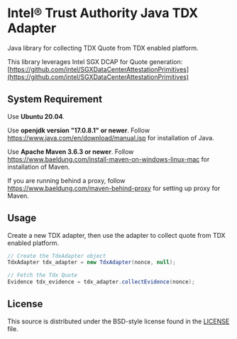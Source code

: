 # Intel® Trust Authority Java TDX Adapter
Java library for collecting TDX Quote from TDX enabled platform.

This library leverages Intel SGX DCAP for Quote generation: [https://github.com/intel/SGXDataCenterAttestationPrimitives](https://github.com/intel/SGXDataCenterAttestationPrimitives)

## System Requirement

Use <b>Ubuntu 20.04</b>. 

Use <b>openjdk version "17.0.8.1" or newer</b>. Follow https://www.java.com/en/download/manual.jsp for installation of Java.

Use <b>Apache Maven 3.6.3 or newer</b>. Follow https://www.baeldung.com/install-maven-on-windows-linux-mac for installation of Maven.

If you are running behind a proxy, follow https://www.baeldung.com/maven-behind-proxy for setting up proxy for Maven.

## Usage

Create a new TDX adapter, then use the adapter to collect quote from TDX enabled platform.

```java
// Create the TdxAdapter object
TdxAdapter tdx_adapter = new TdxAdapter(nonce, null);

// Fetch the Tdx Quote
Evidence tdx_evidence = tdx_adapter.collectEvidence(nonce);
```

## License

This source is distributed under the BSD-style license found in the [LICENSE](../LICENSE)
file.
